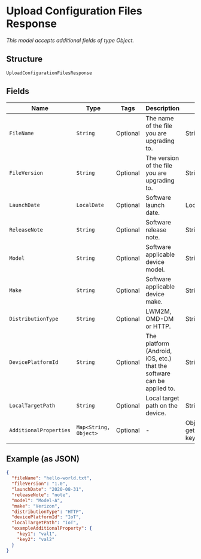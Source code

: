 
# Upload Configuration Files Response

*This model accepts additional fields of type Object.*

## Structure

`UploadConfigurationFilesResponse`

## Fields

| Name | Type | Tags | Description | Getter | Setter |
|  --- | --- | --- | --- | --- | --- |
| `FileName` | `String` | Optional | The name of the file you are upgrading to. | String getFileName() | setFileName(String fileName) |
| `FileVersion` | `String` | Optional | The version of the file you are upgrading to. | String getFileVersion() | setFileVersion(String fileVersion) |
| `LaunchDate` | `LocalDate` | Optional | Software launch date. | LocalDate getLaunchDate() | setLaunchDate(LocalDate launchDate) |
| `ReleaseNote` | `String` | Optional | Software release note. | String getReleaseNote() | setReleaseNote(String releaseNote) |
| `Model` | `String` | Optional | Software applicable device model. | String getModel() | setModel(String model) |
| `Make` | `String` | Optional | Software applicable device make. | String getMake() | setMake(String make) |
| `DistributionType` | `String` | Optional | LWM2M, OMD-DM or HTTP. | String getDistributionType() | setDistributionType(String distributionType) |
| `DevicePlatformId` | `String` | Optional | The platform (Android, iOS, etc.) that the software can be applied to. | String getDevicePlatformId() | setDevicePlatformId(String devicePlatformId) |
| `LocalTargetPath` | `String` | Optional | Local target path on the device. | String getLocalTargetPath() | setLocalTargetPath(String localTargetPath) |
| `AdditionalProperties` | `Map<String, Object>` | Optional | - | Object getAdditionalProperty(String key) | additionalProperty(String key, Object value) |

## Example (as JSON)

```json
{
  "fileName": "hello-world.txt",
  "fileVersion": "1.0",
  "launchDate": "2020-08-31",
  "releaseNote": "note",
  "model": "Model-A",
  "make": "Verizon",
  "distributionType": "HTTP",
  "devicePlatformId": "IoT",
  "localTargetPath": "IoT",
  "exampleAdditionalProperty": {
    "key1": "val1",
    "key2": "val2"
  }
}
```

